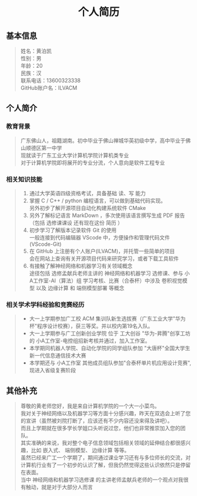 <h1 align = "center"> 个人简历 </h1>

## 基本信息

> 姓名：黄泊凯  
> 性别：男  
> 年龄：20  
> 民族：汉  
> 联系电话：13600323338  
> GitHub账户名：ILVACM  

## 个人简介

### 教育背景

> 广东佛山人，祖籍湖南。初中毕业于佛山禅城华英初级中学，高中毕业于佛山顺德区第一中学  
> 现就读于广东工业大学计算机学院计算机类专业  
> 对于计算机学院即将展开的专业分流，个人意向是软件工程专业    

### 相关知识技能

> 1. 通过大学英语四级资格考试，具备基础 读、写 能力  
> 2. 掌握 C / C++ / python 编程语言，可以做到基础代码实现。  
>    另外初步了解开源项目自动化构建系统软件 CMake   
> 3. 另外了解标记语言 MarkDown ，多次使用该语言撰写生成 PDF 报告  
>    （包括 选修课课设 还有现在这份 简历 ）  
> 4. 初步学习了解版本记录软件 Git 的使用  
>    一般连接到代码编辑器 VScode 中，方便操作和管理代码文件(VScode-Git)  
> 5. 在 GitHub 上注册有个人账户(ILVACM)，并托管一些简单的项目  
>    会在网站上查询有关开源项目代码来研究学习，或者下载工具软件  
> 6. 有接触了解神经网络和机器学习有关领域概念  
>    途径包括 选修孟献兵老师主讲的 神经网络和机器学习 选修课、参与 小A工作室-AI（算法）组 学习考核、比赛（合泰杯）中涉及 卷积视觉模型 以及 边缘计算 和 端侧模型部署 等概念  

### 相关学术学科经验和竞赛经历

> * 大一上学期参加广工校 ACM 集训队新生选拔赛（广东工业大学"华为杯"程序设计校赛），获三等奖。并以校内第19名入队。  
> * 大一上学期参与广工创新创业学院 位于 工大创谷 "华为-昇腾"创享工坊 的 小A工作室-电控组招新考核并通过，加入工作室。  
> * 本学期同机器人学院、自动化学院的同学组队参加 "大唐杯"全国大学生新一代信息通信技术大赛
> * 本学期还与 小A工作室 其他成员组队参加"合泰杯单片机应用设计竞赛",现进入省级复赛阶段  

## 其他补充

> 尊敬的黄老师您好，我是来自计算机学院的一个大一小菜鸟。  
> 我对关于神经网络以及机器学习等方面十分感兴趣，昨天在双选会上听了您的宣讲（虽然被刘院打断了，应该还有不少内容还没来得及讲吧）。  
> 而且上学期就在很多学长学姐口头听说过您，他们也非常推崇加入您的团队。  
> 其实准确的来说，我对整个电子信息领域包括相关领域的延伸结合都很感兴趣，比如 嵌入式、 端侧模型、 边缘计算 等等。  
> 虽然已经来广工一个学期了，期间通过课业学习还有与多位师长的交流，对计算机行业有了一个初步的认识了解，但我仍然觉得这些认识依然只是停留在表面。  
> 当中 神经网络和机器学习选修课 的主讲老师孟献兵老师的一个观点对我很有触动，就是对于大部分人而言
